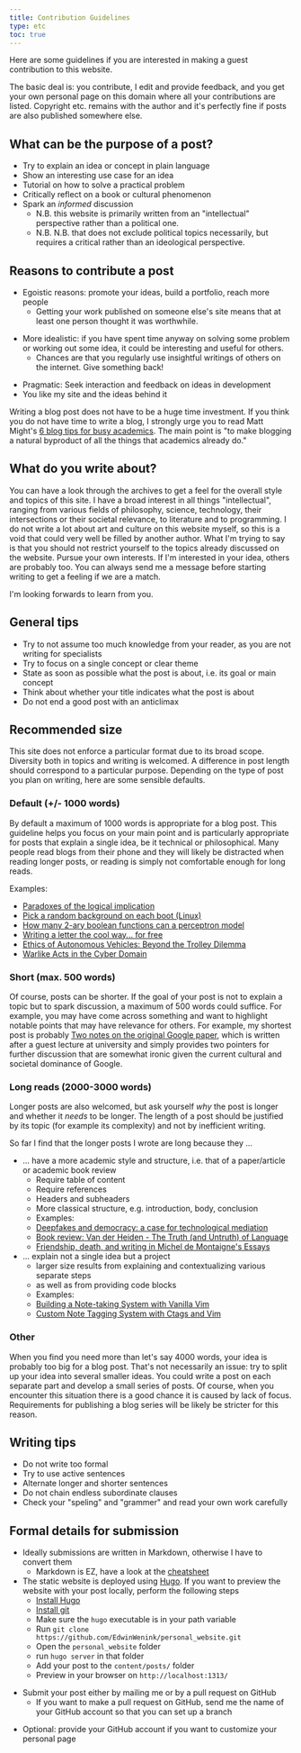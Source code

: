 ```yaml
---
title: Contribution Guidelines
type: etc
toc: true
---
```


Here are some guidelines if you are interested in making a guest contribution to this website. 

The basic deal is: you contribute, I edit and provide feedback, and you get your own personal page on this domain where all your contributions are listed.
Copyright etc. remains with the author and it's perfectly fine if posts are also published somewhere else.

## What can be the purpose of a post?

- Try to explain an idea or concept in plain language
- Show an interesting use case for an idea
- Tutorial on how to solve a practical problem
- Critically reflect on a book or cultural phenomenon
- Spark an *informed* discussion
	* N.B. this website is primarily written from an "intellectual" perspective rather than a political one.
	* N.B. N.B. that does not exclude political topics necessarily, but requires a critical rather than an ideological perspective.

## Reasons to contribute a post

- Egoistic reasons: promote your ideas, build a portfolio, reach more people
	* Getting your work published on someone else's site means that at least one person thought it was worthwhile. 
* More idealistic: if you have spent time anyway on solving some problem or working out some idea, it could be interesting and useful for others.
	* Chances are that you regularly use insightful writings of others on the internet. Give something back!
- Pragmatic: Seek interaction and feedback on ideas in development
- You like my site and the ideas behind it

Writing a blog post does not have to be a huge time investment. 
If you think you do not have time to write a blog, I strongly urge you to read Matt Might's [6 blog tips for busy academics](http://matt.might.net/articles/how-to-blog-as-an-academic/). 
The main point is "to make blogging a natural byproduct of all the things that academics already do."

## What do you write about?

You can have a look through the archives to get a feel for the overall style and topics of this site.
I have a broad interest in all things "intellectual", ranging from various fields of philosophy, science, technology, their intersections or their societal relevance, to literature and to programming.
I do not write a lot about art and culture on this website myself, so this is a void that could very well be filled by another author.
What I'm trying to say is that you should not restrict yourself to the topics already discussed on the website.
Pursue your own interests.
If I'm interested in your idea, others are probably too.
You can always send me a message before starting writing to get a feeling if we are a match. 

I'm looking forwards to learn from you.

## General tips

- Try to not assume too much knowledge from your reader, as you are not writing for specialists
- Try to focus on a single concept or clear theme
- State as soon as possible what the post is about, i.e. its goal or main concept
- Think about whether your title indicates what the post is about
- Do not end a good post with an anticlimax

## Recommended size 

This site does not enforce a particular format due to its broad scope. 
Diversity both in topics and writing is welcomed.
A difference in post length should correspond to a particular purpose.
Depending on the type of post you plan on writing, here are some sensible defaults.

### Default (+/- 1000 words)

By default a maximum of 1000 words is appropriate for a blog post. 
This guideline helps you focus on your main point and is particularly appropriate for posts that explain a single idea, be it technical or philosophical. 
Many people read blogs from their phone and they will likely be distracted when reading longer posts, or reading is simply not comfortable enough for long reads.

Examples: 

- [Paradoxes of the logical implication](https://www.edwinwenink.xyz/posts/26-paradoxes_of_implication/)
- [Pick a random background on each boot (Linux)](https://www.edwinwenink.xyz/posts/40-arch_background/)
- [How many 2-ary boolean functions can a perceptron model](https://www.edwinwenink.xyz/posts/39-perceptron_boolean_functions/)
- [Writing a letter the cool way... for free](https://www.edwinwenink.xyz/posts/10-writing_letters_cool_and_free/)
- [Ethics of Autonomous Vehicles: Beyond the Trolley Dilemma](https://www.edwinwenink.xyz/posts/25-ethics_autonomous_driving/)
- [Warlike Acts in the Cyber Domain](https://www.edwinwenink.xyz/posts/24-war_terrorism_cyberdomain/)

### Short (max. 500 words)

Of course, posts can be shorter. 
If the goal of your post is not to explain a topic but to spark discussion, a maximum of 500 words could suffice.
For example, you may have come across something and want to highlight notable points that may have relevance for others. For example, my shortest post is probably [Two notes on the original Google paper](https://www.edwinwenink.xyz/posts/22-note_on_google_paper/), which is written after a guest lecture at university and simply provides two pointers for further discussion that are somewhat ironic given the current cultural and societal dominance of Google.

### Long reads (2000-3000 words)

Longer posts are also welcomed, but ask yourself *why* the post is longer and whether it *needs* to be longer.
The length of a post should be justified by its topic (for example its complexity) and not by inefficient writing.

So far I find that the longer posts I wrote are long because they ...

- ... have a more academic style and structure, i.e. that of a paper/article or academic book review
	* Require table of content
	* Require references
	* Headers and subheaders
	* More classical structure, e.g. introduction, body, conclusion
	* Examples:
	- [Deepfakes and democracy: a case for technological mediation ](https://www.edwinwenink.xyz/posts/37-deepfakes/)
	* [Book review: Van der Heiden - The Truth (and Untruth) of Language ](https://www.edwinwenink.xyz/posts/36-review_vanderheiden2010/)
	* [Friendship, death, and writing in Michel de Montaigne's Essays ](https://www.edwinwenink.xyz/posts/34-friendship_montaigne/)
- ... explain not a single idea but a project
	* larger size results from explaining and contextualizing various separate steps
	* as well as from providing code blocks
	* Examples:
	* [Building a Note-taking System with Vanilla Vim](https://www.edwinwenink.xyz/posts/42-vim_notetaking/)
	* [Custom Note Tagging System with Ctags and Vim](https://www.edwinwenink.xyz/posts/43-notes_tagging/)

### Other

When you find you need more than let's say 4000 words, your idea is probably too big for a blog post. 
That's not necessarily an issue: try to split up your idea into several smaller ideas. 
You could write a post on each separate part and develop a small series of posts. 
Of course, when you encounter this situation there is a good chance it is caused by lack of focus. 
Requirements for publishing a blog series will be likely be stricter for this reason.

## Writing tips

- Do not write too formal
- Try to use active sentences
- Alternate longer and shorter sentences
- Do not chain endless subordinate clauses
- Check your "speling" and "grammer" and read your own work carefully

## Formal details for submission

- Ideally submissions are written in Markdown, otherwise I have to convert them
	* Markdown is EZ, have a look at the [cheatsheet](https://github.com/adam-p/markdown-here/wiki/Markdown-Cheatsheet)
- The static website is deployed using [Hugo](https://gohugo.io/). If you want to preview the website with your post locally, perform the following steps
	* [Install Hugo](https://gohugo.io/getting-started/installing)
	* [Install git](https://git-scm.com/book/en/v2/Getting-Started-Installing-Git)
	* Make sure the `hugo` executable is in your path variable
	* Run `git clone https://github.com/EdwinWenink/personal_website.git`
	* Open the `personal_website` folder
	* run `hugo server` in that folder
	* Add your post to the `content/posts/` folder 
	* Preview in your browser on `http://localhost:1313/`
* Submit your post either by mailing me or by a pull request on GitHub
	* If you want to make a pull request on GitHub, send me the name of your GitHub account so that you can set up a branch
- Optional: provide your GitHub account if you want to customize your personal page

